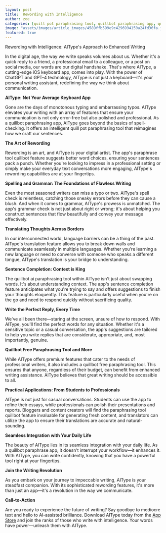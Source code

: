 ```yaml
---
layout: post
title:  Rewording with Intelligence
author: zoe
categories: [quill pot paraphrasing tool, quillbot paraphrasing app, quillbot free paraphrasing tool, paraphrase tool quillbot, quillbot ai paraphrasing tool, paraphrasing tool quillbot, quillbot paraphrase app]
image: "assets/images/article_images/4589ffb599e9c4296994150a24fd36fa.jpg"
featured: true
---
```


Rewording with Intelligence: AIType's Approach to Enhanced Writing

In the digital age, the way we write speaks volumes about us. Whether it's a quick reply to a friend, a professional email to a colleague, or a post on social media, our words are our digital handshake. That's where AIType, a cutting-edge iOS keyboard app, comes into play. With the power of ChatGPT and GPT-4 technology, AIType is not just a keyboard—it's your personal writing assistant, redefining the way we think about communication.

**AIType: Not Your Average Keyboard App**

Gone are the days of monotonous typing and embarrassing typos. AIType elevates your writing with an array of features that ensure your communication is not only error-free but also polished and professional. As a quillbot paraphrasing app, AIType goes beyond the basics of spell-checking. It offers an intelligent quill pot paraphrasing tool that reimagines how we craft our sentences.

**The Art of Rewording**

Rewording is an art, and AIType is your digital artist. The app's paraphrase tool quillbot feature suggests better word choices, ensuring your sentences pack a punch. Whether you're looking to impress in a professional setting or simply make your everyday text conversations more engaging, AIType's rewording capabilities are at your fingertips.

**Spelling and Grammar: The Foundations of Flawless Writing**

Even the most seasoned writers can miss a typo or two. AIType's spell check is relentless, catching those sneaky errors before they can cause a blush. And when it comes to grammar, AIType's prowess is unmatched. The app's grammar check is not just about right or wrong; it's about helping you construct sentences that flow beautifully and convey your message effectively.

**Translating Thoughts Across Borders**

In our interconnected world, language barriers can be a thing of the past. AIType's translation feature allows you to break down walls and communicate seamlessly in multiple languages. Whether you're learning a new language or need to converse with someone who speaks a different tongue, AIType's translation is your bridge to understanding.

**Sentence Completion: Context is King**

The quillbot ai paraphrasing tool within AIType isn't just about swapping words. It's about understanding context. The app's sentence completion feature anticipates what you're trying to say and offers suggestions to finish your thoughts eloquently. This feature is particularly useful when you're on the go and need to respond quickly without sacrificing quality.

**Write the Perfect Reply, Every Time**

We've all been there—staring at the screen, unsure of how to respond. With AIType, you'll find the perfect words for any situation. Whether it's a sensitive topic or a casual conversation, the app's suggestions are tailored to help you write replies that are considerate, appropriate, and, most importantly, genuine.

**Quillbot Free Paraphrasing Tool and More**

While AIType offers premium features that cater to the needs of professional writers, it also includes a quillbot free paraphrasing tool. This ensures that anyone, regardless of their budget, can benefit from enhanced writing assistance. AIType believes that great writing should be accessible to all.

**Practical Applications: From Students to Professionals**

AIType is not just for casual conversations. Students can use the app to refine their essays, while professionals can polish their presentations and reports. Bloggers and content creators will find the paraphrasing tool quillbot feature invaluable for generating fresh content, and translators can utilize the app to ensure their translations are accurate and natural-sounding.

**Seamless Integration with Your Daily Life**

The beauty of AIType lies in its seamless integration with your daily life. As a quillbot paraphrase app, it doesn't interrupt your workflow—it enhances it. With AIType, you can write confidently, knowing that you have a powerful tool right at your fingertips.

**Join the Writing Revolution**

As you embark on your journey to impeccable writing, AIType is your steadfast companion. With its sophisticated rewording features, it's more than just an app—it's a revolution in the way we communicate. 

**Call-to-Action**

Are you ready to experience the future of writing? Say goodbye to mediocre text and hello to AI-assisted brilliance. Download AIType today from the [App Store](https://apps.apple.com/us/app/aitype-grammar-check-keyboard/id6469163944) and join the ranks of those who write with intelligence. Your words have power—unleash them with AIType.